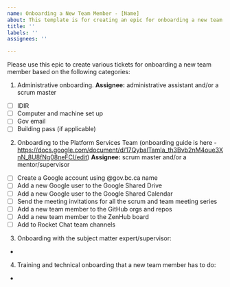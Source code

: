 ```yaml
---
name: Onboarding a New Team Member - [Name]
about: This template is for creating an epic for onboarding a new team member.
title: ''
labels: ''
assignees: ''

---
```


Please use this epic to create various tickets for onboarding a new team member based on the following categories:

1. Administrative onboarding.
   **Assignee:** administrative assistant and/or a scrum master

- [ ] IDIR
- [ ] Computer and machine set up
- [ ] Gov email
- [ ] Building pass (if applicable)

2. Onboarding to the Platform Services Team (onboarding guide is here - https://docs.google.com/document/d/17QybalTamIa_th3Bvb2nM4oue3XnN_8U8fNg08neFCI/edit)
   **Assignee:** scrum master and/or a mentor/supervisor

- [ ] Create a Google account using @gov.bc.ca name
- [ ] Add a new Google user to the Google Shared Drive
- [ ] Add a new Google user to the Google Shared Calendar
- [ ] Send the meeting invitations for all the scrum and team meeting series
- [ ] Add a new team member to the GitHub orgs and repos
- [ ] Add a new team member to the ZenHub board
- [ ] Add to Rocket Chat team channels

3. Onboarding with the subject matter expert/supervisor:

-

4. Training and technical onboarding that a new team member has to do:

-
